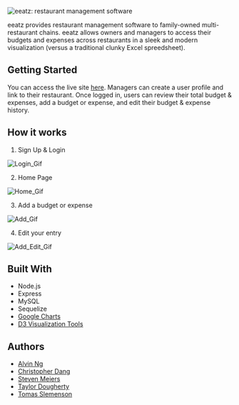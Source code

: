 ![eeatz: restaurant management software](https://user-images.githubusercontent.com/45830707/61162796-41228180-a4bf-11e9-8fe7-e39f550d4075.png)

eeatz provides restaurant management software to family-owned multi-restaurant chains. eeatz allows owners and managers to access their budgets and expenses across restaurants in a sleek and modern visualization (versus a traditional clunky Excel spreedsheet).

## Getting Started

You can access the live site [here](https://sheltered-mesa-77161.herokuapp.com/). Managers can create a user profile and link to their restaurant. Once logged in, users can review their total budget & expenses, add a budget or expense, and edit their budget & expense history.

## How it works

1. Sign Up & Login

![Login_Gif](https://user-images.githubusercontent.com/45830707/61174110-b4c09f00-a550-11e9-8aa0-597cfcfd0669.gif)

2. Home Page

![Home_Gif](https://user-images.githubusercontent.com/45830707/61174114-ba1de980-a550-11e9-8465-e38db2e09cc6.gif)

3. Add a budget or expense

![Add_Gif](https://user-images.githubusercontent.com/45830707/61174115-be4a0700-a550-11e9-9684-974b704b9396.gif)

4. Edit your entry

![Add_Edit_Gif](https://user-images.githubusercontent.com/45830707/61174117-c144f780-a550-11e9-8ae2-8f790dd73311.gif)

## Built With

* Node.js
* Express
* MySQL
* Sequelize
* [Google Charts](https://developers.google.com/chart/interactive/docs/quick_start)
* [D3 Visualization Tools](https://github.com/d3/d3/blob/master/API.md)

## Authors

* [Alvin Ng](https://github.com/luvkylo)
* [Christopher Dang](https://github.com/Dangggchris)
* [Steven Meiers](https://github.com/SMLM42)
* [Taylor Dougherty](https://github.com/taydougherty)
* [Tomas Slemenson](https://github.com/TomSlemenson)
